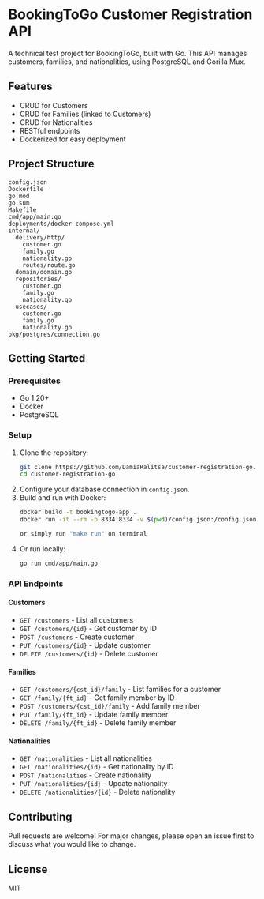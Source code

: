 # BookingToGo Customer Registration API

A technical test project for BookingToGo, built with Go. This API manages customers, families, and nationalities, using PostgreSQL and Gorilla Mux.

## Features
- CRUD for Customers
- CRUD for Families (linked to Customers)
- CRUD for Nationalities
- RESTful endpoints
- Dockerized for easy deployment

## Project Structure
```
config.json
Dockerfile
go.mod
go.sum
Makefile
cmd/app/main.go
deployments/docker-compose.yml
internal/
  delivery/http/
    customer.go
    family.go
    nationality.go
    routes/route.go
  domain/domain.go
  repositories/
    customer.go
    family.go
    nationality.go
  usecases/
    customer.go
    family.go
    nationality.go
pkg/postgres/connection.go
```

## Getting Started

### Prerequisites
- Go 1.20+
- Docker
- PostgreSQL

### Setup
1. Clone the repository:
   ```bash
   git clone https://github.com/DamiaRalitsa/customer-registration-go.git
   cd customer-registration-go
   ```
2. Configure your database connection in `config.json`.
3. Build and run with Docker:
   ```bash
   docker build -t bookingtogo-app .
   docker run -it --rm -p 8334:8334 -v $(pwd)/config.json:/config.json bookingtogo-app

   or simply run "make run" on terminal
   ```
4. Or run locally:
   ```bash
   go run cmd/app/main.go
   ```

### API Endpoints
#### Customers
- `GET /customers` - List all customers
- `GET /customers/{id}` - Get customer by ID
- `POST /customers` - Create customer
- `PUT /customers/{id}` - Update customer
- `DELETE /customers/{id}` - Delete customer

#### Families
- `GET /customers/{cst_id}/family` - List families for a customer
- `GET /family/{ft_id}` - Get family member by ID
- `POST /customers/{cst_id}/family` - Add family member
- `PUT /family/{ft_id}` - Update family member
- `DELETE /family/{ft_id}` - Delete family member

#### Nationalities
- `GET /nationalities` - List all nationalities
- `GET /nationalities/{id}` - Get nationality by ID
- `POST /nationalities` - Create nationality
- `PUT /nationalities/{id}` - Update nationality
- `DELETE /nationalities/{id}` - Delete nationality

## Contributing
Pull requests are welcome! For major changes, please open an issue first to discuss what you would like to change.

## License
MIT
